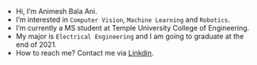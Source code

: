 - Hi, I’m Animesh Bala Ani.
- I’m interested in `Computer Vision`, `Machine Learning` and `Robotics`.
- I’m currently a MS student at Temple University College of Engineering.
- My major is `Electrical Engineering` and I am going to graduate at the end of 2021.
- How to reach me? Contact me via [Linkdin](https://www.linkedin.com/in/ani717/).
